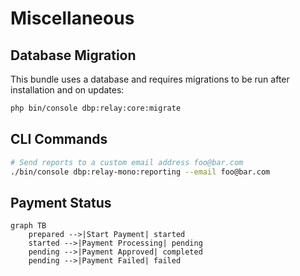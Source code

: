 # Miscellaneous

## Database Migration

This bundle uses a database and requires migrations to be run after installation and on updates:

```bash
php bin/console dbp:relay:core:migrate
```

## CLI Commands

```bash
# Send reports to a custom email address foo@bar.com
./bin/console dbp:relay-mono:reporting --email foo@bar.com
```


## Payment Status

```mermaid
graph TB
    prepared -->|Start Payment| started
    started -->|Payment Processing| pending
    pending -->|Payment Approved| completed
    pending -->|Payment Failed| failed
```
